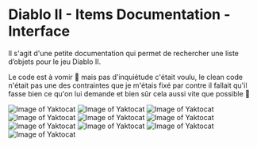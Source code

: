 # Diablo II - Items Documentation - Interface

Il s'agit d'une petite documentation qui permet de rechercher une liste d’objets pour le jeu Diablo II.

Le code est à vomir 🤮 mais pas d'inquiétude c'était voulu, le clean code n'était pas une des contraintes que je m'étais fixé par contre il fallait qu'il fasse bien ce qu'on lui demande et bien sûr cela aussi vite que possible 🙂

![Image of Yaktocat](https://imgur.com/NE1abk7.png)
![Image of Yaktocat](https://imgur.com/7kI6k3n.png)
![Image of Yaktocat](https://imgur.com/pMHsPg0.png)
![Image of Yaktocat](https://imgur.com/6xIDc51.png)
![Image of Yaktocat](https://imgur.com/RS6LIZP.png)
![Image of Yaktocat](https://imgur.com/BE4KDZI.png)
![Image of Yaktocat](https://imgur.com/D79YeZs.png)
![Image of Yaktocat](https://imgur.com/Vb7z4oE.png)
![Image of Yaktocat](https://imgur.com/xuhCsaK.png)
![Image of Yaktocat](https://imgur.com/eAGkKb1.png)
